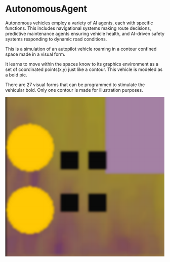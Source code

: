 # AutonomousAgent
Autonomous vehicles employ a variety of AI agents, each with specific functions. This includes navigational systems making route decisions, predictive maintenance agents ensuring vehicle health, and AI-driven safety systems responding to dynamic road conditions.

This is a simulation of an autopilot vehicle roaming in a contour confined space made in a visual form.

It learns to move within the spaces know to its graphics environment as a set of coordinated points(x,y) just like a contour. This vehicle is modeled as a boid pic.

There are 27 visual forms that can be programmed to stimulate the vehicular boid.
Only one contour is made for illustration purposes.

<img src="https://github.com/fanhubgt/AutonomousAgent/blob/83f8aa8476f3d699ff77770f254e822c1c56e2ad/block1.png"/>
